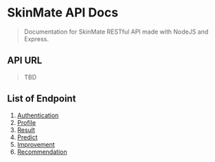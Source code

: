 # SkinMate API Docs

> Documentation for SkinMate RESTful API made with NodeJS and Express.

## API URL

> TBD

## List of Endpoint

1. [Authentication](authentication.md)
2. [Profile]()
3. [Result]()
4. [Predict]()
5. [Improvement]()
6. [Recommendation]()
